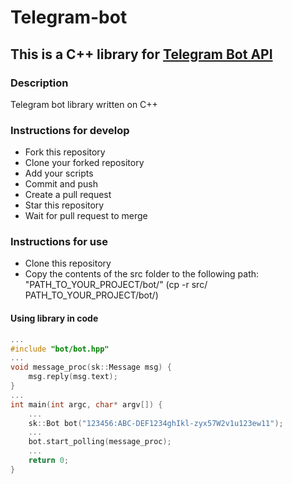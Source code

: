 # Telegram-bot

## This is a C++ library for [Telegram Bot API](https://core.telegram.org/bots/api)

### Description
Telegram bot library written on C++

### Instructions for develop
- Fork this repository
- Clone your forked repository
- Add your scripts
- Commit and push
- Create a pull request
- Star this repository
- Wait for pull request to merge

### Instructions for use
- Clone this repository
- Copy the contents of the src folder to the following path: "PATH_TO_YOUR_PROJECT/bot/" (cp -r src/ PATH_TO_YOUR_PROJECT/bot/)

#### Using library in code

```C++
...
#include "bot/bot.hpp"
...
void message_proc(sk::Message msg) {
    msg.reply(msg.text);
}
...
int main(int argc, char* argv[]) {
    ...
    sk::Bot bot("123456:ABC-DEF1234ghIkl-zyx57W2v1u123ew11");
    ...
    bot.start_polling(message_proc);
    ...
    return 0;
}

```
